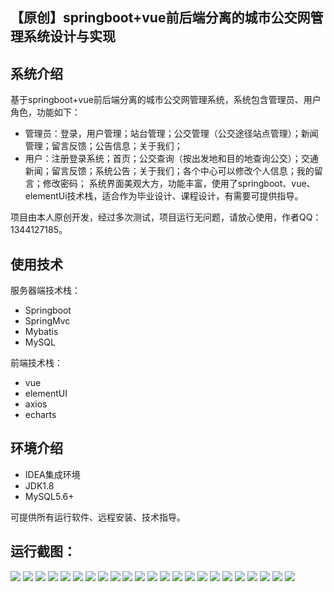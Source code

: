 ## 【原创】springboot+vue前后端分离的城市公交网管理系统设计与实现

## 系统介绍

基于springboot+vue前后端分离的城市公交网管理系统，系统包含管理员、用户角色，功能如下：
- 管理员：登录，用户管理；站台管理；公交管理（公交途径站点管理）；新闻管理；留言反馈；公告信息；关于我们；
- 用户：注册登录系统；首页；公交查询（按出发地和目的地查询公交）；交通新闻；留言反馈；系统公告；关于我们；各个中心可以修改个人信息；我的留言；修改密码；
系统界面美观大方，功能丰富，使用了springboot、vue、elementUi技术栈，适合作为毕业设计、课程设计，有需要可提供指导。

项目由本人原创开发，经过多次测试，项目运行无问题，请放心使用，作者QQ：1344127185。

## 使用技术

服务器端技术栈：

- Springboot
- SpringMvc
- Mybatis
- MySQL

前端技术栈：

- vue
- elementUI
- axios
- echarts

## 环境介绍

- IDEA集成环境
- JDK1.8
- MySQL5.6+

可提供所有运行软件、远程安装、技术指导。

## 运行截图：
![](https://github.com/itcoderyhl/bus-server/blob/main/images/1.png)
![](https://github.com/itcoderyhl/bus-server/blob/main/images/2.png)
![](https://github.com/itcoderyhl/bus-server/blob/main/images/3.png)
![](https://github.com/itcoderyhl/bus-server/blob/main/images/4.png)
![](https://github.com/itcoderyhl/bus-server/blob/main/images/5.png)
![](https://github.com/itcoderyhl/bus-server/blob/main/images/6.png)
![](https://github.com/itcoderyhl/bus-server/blob/main/images/7.png)
![](https://github.com/itcoderyhl/bus-server/blob/main/images/8.png)
![](https://github.com/itcoderyhl/bus-server/blob/main/images/9.png)
![](https://github.com/itcoderyhl/bus-server/blob/main/images/10.png)
![](https://github.com/itcoderyhl/bus-server/blob/main/images/11.png)
![](https://github.com/itcoderyhl/bus-server/blob/main/images/12.png)
![](https://github.com/itcoderyhl/bus-server/blob/main/images/13.png)
![](https://github.com/itcoderyhl/bus-server/blob/main/images/14.png)
![](https://github.com/itcoderyhl/bus-server/blob/main/images/15.png)
![](https://github.com/itcoderyhl/bus-server/blob/main/images/16.png)
![](https://github.com/itcoderyhl/bus-server/blob/main/images/17.png)
![](https://github.com/itcoderyhl/bus-server/blob/main/images/18.png)
![](https://github.com/itcoderyhl/bus-server/blob/main/images/19.png)
![](https://github.com/itcoderyhl/bus-server/blob/main/images/20.png)
![](https://github.com/itcoderyhl/bus-server/blob/main/images/21.png)
![](https://github.com/itcoderyhl/bus-server/blob/main/images/22.png)
![](https://github.com/itcoderyhl/bus-server/blob/main/images/23.png)
